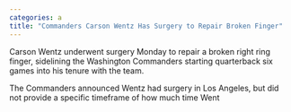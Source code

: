 ```yaml
---
categories: a
title: "Commanders Carson Wentz Has Surgery to Repair Broken Finger"
---
```


Carson Wentz underwent surgery Monday to repair a broken right ring finger, sidelining the Washington Commanders starting quarterback six games into his tenure with the team.



The Commanders announced Wentz had surgery in Los Angeles, but did not provide a specific timeframe of how much time Went